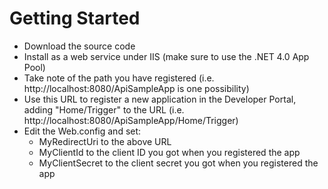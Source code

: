# Getting Started

* Download the source code
* Install as a web service under IIS (make sure to use the .NET 4.0 App Pool)
* Take note of the path you have registered (i.e. http://localhost:8080/ApiSampleApp is one possibility)
* Use this URL to register a new application in the Developer Portal, adding "Home/Trigger" to the URL (i.e. http://localhost:8080/ApiSampleApp/Home/Trigger)
* Edit the Web.config and set:
    * MyRedirectUri to the above URL
    * MyClientId to the client ID you got when you registered the app
    * MyClientSecret to the client secret you got when you registered the app
